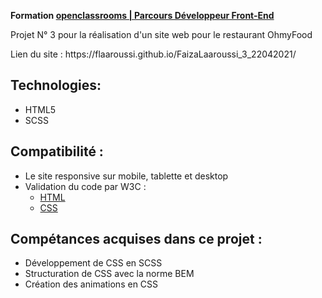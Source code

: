 __Formation <a href="https://openclassrooms.com/fr/paths/314-developpeur-front-end">openclassrooms | Parcours Développeur Front-End</a>__
<p>Projet N° 3 pour la réalisation d'un site web pour le restaurant OhmyFood</p>
<p>Lien du site : https://flaaroussi.github.io/FaizaLaaroussi_3_22042021/</p> 

## Technologies:
   * HTML5
   * SCSS

## Compatibilité :
   * Le site responsive sur mobile, tablette et desktop
   * Validation du code par W3C :
      - <a href="https://validator.w3.org/nu/?doc=https%3A%2F%2Fflaaroussi.github.io%2FFaizaLaaroussi_3_22042021%2F">HTML</a>
      - <a href="http://jigsaw.w3.org/css-validator/validator?uri=https%3A%2F%2Fflaaroussi.github.io%2FFaizaLaaroussi_3_22042021%2F&profile=css3svg&usermedium=all&warning=1&vextwarning=&lang=fr">CSS</a>
      
## Compétances acquises dans ce projet :
   * Développement de CSS en <a>SCSS</a>
   * <a>Structuration de CSS avec la norme BEM</a>
   * Création des animations en CSS